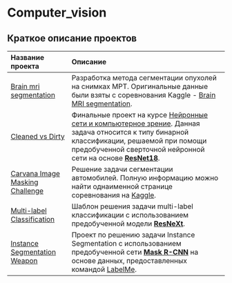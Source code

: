 # Computer_vision
## Краткое описание проектов

| **Название проекта** | **Описание** |
| :--------------------------------------------------------------------------------------------------------------------------------- | :-------------------- |
| [Brain mri segmentation](https://github.com/Sv1r/Computer_vision/tree/main/brain_mri_segmentation)  | Разработка метода сегментации опухолей на снимках МРТ. Оригинальные данные были взяты с соревнования Kaggle - [Brain MRI segmentation](https://www.kaggle.com/mateuszbuda/lgg-mri-segmentation). |
| [Cleaned vs Dirty](https://github.com/Sv1r/Computer_vision/tree/main/plates_classification)  | Финальные проект на курсе [Нейронные сети и компьютерное зрение](https://stepik.org/course/50352/syllabus). Данная задача относится к типу бинарной классификации, решаемой при помощи предобученной сверточной нейронной сети на основе [**ResNet18**](https://arxiv.org/abs/1512.03385). |
| [Carvana Image Masking Challenge](https://github.com/Sv1r/Computer_vision/tree/main/carvana_image_masking_challenge) | Решение задачи сегментации автомобилей. Полную информацию можно найти однаименной странице соревнования на [Kaggle](https://www.kaggle.com/c/carvana-image-masking-challenge). |
| [Multi-label Classification](https://github.com/Sv1r/Computer_vision/tree/main/multi_label_classification) | Шаблон решения задачи multi-label классификации с использованием предобученной модели [**ResNeXt**](https://arxiv.org/pdf/1611.05431.pdf). |
| [Instance Segmentation Weapon](https://github.com/Sv1r/Computer_vision/tree/main/instance_segmentation_weapon) | Проект по решению задачи Instance Segmentation с использованием предобученной сети [**Mask R-CNN**](https://arxiv.org/abs/1703.06870) на основе данных, предоставленных командой [LabelMe](https://labelme.ru/). |
